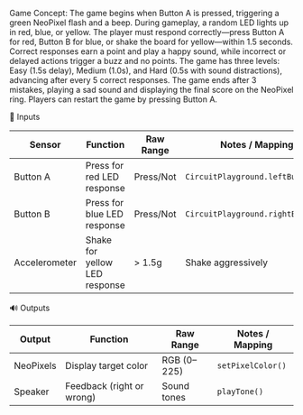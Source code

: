 Game Concept: The game begins when Button A is pressed, triggering a green NeoPixel flash and a beep. During gameplay, a random LED lights up in red, blue, or yellow. The player must respond correctly—press Button A for red, Button B for blue, or shake the board for yellow—within 1.5 seconds. Correct responses earn a point and play a happy sound, while incorrect or delayed actions trigger a buzz and no points. The game has three levels: Easy (1.5s delay), Medium (1.0s), and Hard (0.5s with sound distractions), advancing after every 5 correct responses. The game ends after 3 mistakes, playing a sad sound and displaying the final score on the NeoPixel ring. Players can restart the game by pressing Button A.

🔌 Inputs

| Sensor          | Function                     | Raw Range   | Notes / Mapping                    |
|------------------|------------------------------|-------------|------------------------------------|
| Button A         | Press for red LED response   | Press/Not   | `CircuitPlayground.leftButton()`   |
| Button B         | Press for blue LED response  | Press/Not   | `CircuitPlayground.rightButton()`  |
| Accelerometer    | Shake for yellow LED response| > 1.5g      | Shake aggressively                 |

 🔊 Outputs

| Output     | Function                   | Raw Range      | Notes / Mapping          |
|------------|----------------------------|----------------|---------------------------|
| NeoPixels  | Display target color       | RGB (0–225)    | `setPixelColor()`         |
| Speaker    | Feedback (right or wrong)  | Sound tones    | `playTone()`              |
